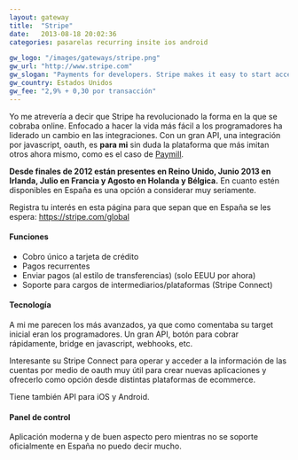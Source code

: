 ```yaml
---
layout: gateway
title:  "Stripe"
date:   2013-08-18 20:02:36
categories: pasarelas recurring insite ios android

gw_logo: "/images/gateways/stripe.png"
gw_url: "http://www.stripe.com"
gw_slogan: "Payments for developers. Stripe makes it easy to start accepting credit cards on the web today."
gw_country: Estados Unidos
gw_fee: "2,9% + 0,30 por transacción"
---
```



Yo me atrevería a decir que Stripe ha revolucionado la forma en la que se cobraba online. Enfocado a hacer la vida más fácil a los programadores ha liderado un cambio en las integraciones. Con un gran API, una integración por javascript, oauth, es **para mi** sin duda la plataforma que más imitan otros ahora mismo, como es el caso de [Paymill](/paymill/).

**Desde finales de 2012 están presentes en Reino Unido, Junio 2013 en Irlanda, Julio en Francia y Agosto en Holanda y Bélgica.** En cuanto estén disponibles en España es una opción a considerar muy seriamente.

Registra tu interés en esta página para que sepan que en España se les espera: <a href="https://stripe.com/global">https://stripe.com/global</a>

#### Funciones

- Cobro único a tarjeta de crédito
- Pagos recurrentes
- Enviar pagos (al estilo de transferencias) (solo EEUU por ahora)
- Soporte para cargos de intermediarios/plataformas (Stripe Connect)

#### Tecnología

A mi me parecen los más avanzados, ya que como comentaba su target inicial eran los programadores. Un gran API, botón para cobrar rápidamente, bridge en javascript, webhooks, etc.

Interesante su Stripe Connect para operar y acceder a la información de las cuentas por medio de oauth muy útil para crear nuevas aplicaciones y ofrecerlo como opción desde distintas plataformas de ecommerce.

Tiene también API para iOS y Android.

#### Panel de control

Aplicación moderna y de buen aspecto pero mientras no se soporte oficialmente en España no puedo decir mucho.